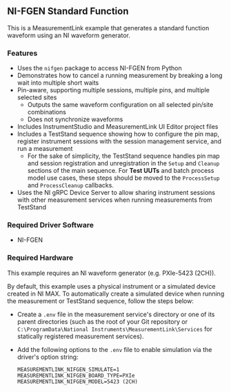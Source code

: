 ## NI-FGEN Standard Function

This is a MeasurementLink example that generates a standard function waveform
using an NI waveform generator.

### Features

- Uses the `nifgen` package to access NI-FGEN from Python
- Demonstrates how to cancel a running measurement by breaking a long wait into
  multiple short waits
- Pin-aware, supporting multiple sessions, multiple pins, and multiple selected sites
  - Outputs the same waveform configuration on all selected pin/site combinations
  - Does not synchronize waveforms
- Includes InstrumentStudio and MeasurementLink UI Editor project files
- Includes a TestStand sequence showing how to configure the pin map, register
  instrument sessions with the session management service, and run a measurement
  - For the sake of simplicity, the TestStand sequence handles pin map and session 
    registration and unregistration in the `Setup` and `Cleanup` sections of the main 
    sequence. For **Test UUTs** and batch process model use cases, these steps should 
    be moved to the `ProcessSetup` and `ProcessCleanup` callbacks.
- Uses the NI gRPC Device Server to allow sharing instrument sessions with other
  measurement services when running measurements from TestStand

### Required Driver Software

- NI-FGEN

### Required Hardware

This example requires an NI waveform generator (e.g. PXIe-5423 (2CH)).

By default, this example uses a physical instrument or a simulated device created in NI MAX. To automatically create a simulated device when running the measurement or TestStand sequence, follow the steps below:
- Create a `.env` file in the measurement service's directory or one of its parent directories (such as the root of your Git repository or `C:\ProgramData\National Instruments\MeasurementLink\Services` for statically registered measurement services).
- Add the following options to the `.env` file to enable simulation via the driver's option string:

  ```
  MEASUREMENTLINK_NIFGEN_SIMULATE=1
  MEASUREMENTLINK_NIFGEN_BOARD_TYPE=PXIe
  MEASUREMENTLINK_NIFGEN_MODEL=5423 (2CH)
  ```
